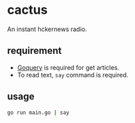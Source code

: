 # cactus

An instant hckernews radio.

## requirement
- [Goquery](https://github.com/PuerkitoBio/goquery) is required for get articles.
- To read text, `say` command is required.

## usage
```sh
go run main.go | say
```
